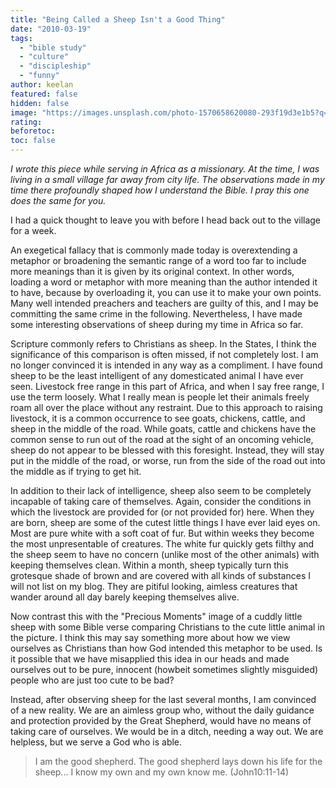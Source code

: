 ```yaml
---
title: "Being Called a Sheep Isn't a Good Thing"
date: "2010-03-19"
tags:
  - "bible study"
  - "culture"
  - "discipleship"
  - "funny"
author: keelan
featured: false
hidden: false
image: "https://images.unsplash.com/photo-1570658620080-293f19d3e1b5?q=80&w=2070&auto=format&fit=crop&ixlib=rb-4.0.3&ixid=M3wxMjA3fDB8MHxwaG90by1wYWdlfHx8fGVufDB8fHx8fA%3D%3D"
rating: 
beforetoc: 
toc: false
---
```


_I wrote this piece while serving in Africa as a missionary. At the time, I was living in a small village far away from city life. The observations made in my time there profoundly shaped how I understand the Bible. I pray this one does the same for you._

I had a quick thought to leave you with before I head back out to the village for a week.

An exegetical fallacy that is commonly made today is overextending a metaphor or broadening the semantic range of a word too far to include more meanings than it is given by its original context. In other words, loading a word or metaphor with more meaning than the author intended it to have, because by overloading it, you can use it to make your own points. Many well intended preachers and teachers are guilty of this, and I may be committing the same crime in the following. Nevertheless, I have made some interesting observations of sheep during my time in Africa so far.

Scripture commonly refers to Christians as sheep. In the States, I think the significance of this comparison is often missed, if not completely lost. I am no longer convinced it is intended in any way as a compliment. I have found sheep to be the least intelligent of any domesticated animal I have ever seen. Livestock free range in this part of Africa, and when I say free range, I use the term loosely. What I really mean is people let their animals freely roam all over the place without any restraint. Due to this approach to raising livestock, it is a common occurrence to see goats, chickens, cattle, and sheep in the middle of the road. While goats, cattle and chickens have the common sense to run out of the road at the sight of an oncoming vehicle, sheep do not appear to be blessed with this foresight. Instead, they will stay put in the middle of the road, or worse, run from the side of the road out into the middle as if trying to get hit.

In addition to their lack of intelligence, sheep also seem to be completely incapable of taking care of themselves. Again, consider the conditions in which the livestock are provided for (or not provided for) here. When they are born, sheep are some of the cutest little things I have ever laid eyes on. Most are pure white with a soft coat of fur. But within weeks they become the most unpresentable of creatures. The white fur quickly gets filthy and the sheep seem to have no concern (unlike most of the other animals) with keeping themselves clean. Within a month, sheep typically turn this grotesque shade of brown and are covered with all kinds of substances I will not list on my blog. They are pitiful looking, aimless creatures that wander around all day barely keeping themselves alive.

Now contrast this with the "Precious Moments" image of a cuddly little sheep with some Bible verse comparing Christians to the cute little animal in the picture. I think this may say something more about how we view ourselves as Christians than how God intended this metaphor to be used. Is it possible that we have misapplied this idea in our heads and made ourselves out to be pure, innocent (howbeit sometimes slightly misguided) people who are just too cute to be bad?

Instead, after observing sheep for the last several months, I am convinced of a new reality. We are an aimless group who, without the daily guidance and protection provided by the Great Shepherd, would have no means of taking care of ourselves. We would be in a ditch, needing a way out. We are helpless, but we serve a God who is able.

> I am the good shepherd. The good shepherd lays down his life for the sheep... I know my own and my own know me. (John10:11-14)
